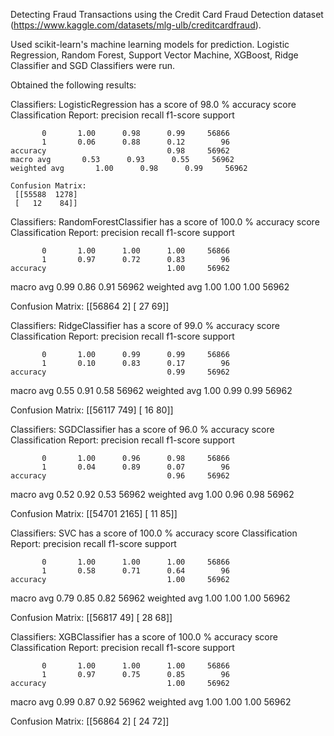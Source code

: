 Detecting Fraud Transactions using the Credit Card Fraud Detection dataset (https://www.kaggle.com/datasets/mlg-ulb/creditcardfraud).

Used scikit-learn's machine learning models for prediction. Logistic Regression, Random Forest, Support Vector Machine, XGBoost, Ridge Classifier and SGD Classifiers were run.


Obtained the following results:

Classifiers:  LogisticRegression has a score of 98.0 % accuracy score
Classification Report: 
               precision    recall  f1-score   support

           0       1.00      0.98      0.99     56866
           1       0.06      0.88      0.12        96
    accuracy                           0.98     56962
    macro avg       0.53      0.93      0.55     56962
    weighted avg       1.00      0.98      0.99     56962
    
    Confusion Matrix: 
     [[55588  1278]
     [   12    84]] 



Classifiers:  RandomForestClassifier has a score of 100.0 % accuracy score
Classification Report: 
               precision    recall  f1-score   support

           0       1.00      1.00      1.00     56866
           1       0.97      0.72      0.83        96
    accuracy                           1.00     56962
   macro avg       0.99      0.86      0.91     56962
weighted avg       1.00      1.00      1.00     56962

Confusion Matrix: 
 [[56864     2]
 [   27    69]] 



Classifiers:  RidgeClassifier has a score of 99.0 % accuracy score
Classification Report: 
               precision    recall  f1-score   support

           0       1.00      0.99      0.99     56866
           1       0.10      0.83      0.17        96
    accuracy                           0.99     56962
   macro avg       0.55      0.91      0.58     56962
weighted avg       1.00      0.99      0.99     56962

Confusion Matrix: 
 [[56117   749]
 [   16    80]] 



Classifiers:  SGDClassifier has a score of 96.0 % accuracy score
Classification Report: 
               precision    recall  f1-score   support

           0       1.00      0.96      0.98     56866
           1       0.04      0.89      0.07        96
    accuracy                           0.96     56962
   macro avg       0.52      0.92      0.53     56962
weighted avg       1.00      0.96      0.98     56962

Confusion Matrix: 
 [[54701  2165]
 [   11    85]] 



Classifiers:  SVC has a score of 100.0 % accuracy score
Classification Report: 
               precision    recall  f1-score   support

           0       1.00      1.00      1.00     56866
           1       0.58      0.71      0.64        96
    accuracy                           1.00     56962
   macro avg       0.79      0.85      0.82     56962
weighted avg       1.00      1.00      1.00     56962

Confusion Matrix: 
 [[56817    49]
 [   28    68]] 



Classifiers:  XGBClassifier has a score of 100.0 % accuracy score
Classification Report: 
               precision    recall  f1-score   support

           0       1.00      1.00      1.00     56866
           1       0.97      0.75      0.85        96
    accuracy                           1.00     56962
   macro avg       0.99      0.87      0.92     56962
weighted avg       1.00      1.00      1.00     56962

Confusion Matrix: 
 [[56864     2]
 [   24    72]] 
